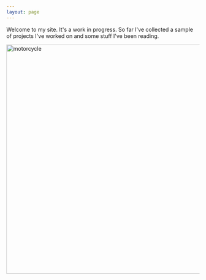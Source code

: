 ```yaml
---
layout: page
---
```


Welcome to my site. It's a work in progress. So far I've collected a sample of projects I've worked on and some stuff I've been reading. 

<img src="../37BqdQTJIT0sMj_QA2mzs1oU.png" alt="motorcycle" width="600" class ="center">


  
